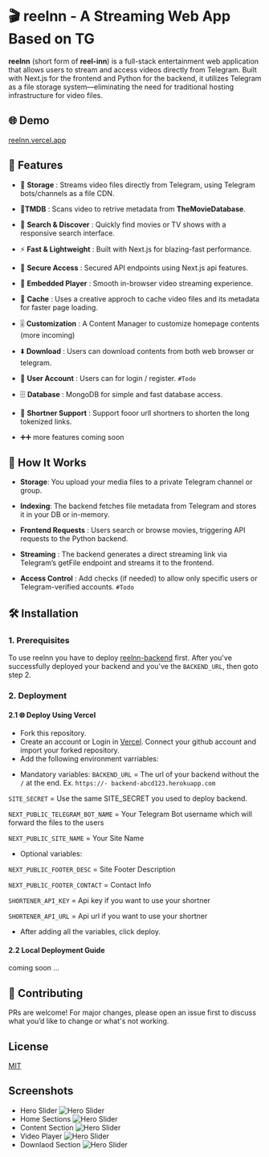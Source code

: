 
# 🎬 reelnn - A Streaming Web App Based on TG

**reelnn** (short form of **reel-inn**) is a full-stack entertainment web application that allows users to stream and access videos directly from Telegram. Built with Next.js for the frontend and Python for the backend, it utilizes Telegram as a file storage system—eliminating the need for traditional hosting infrastructure for video files.

## 🌐 Demo

[reelnn.vercel.app](https://reelnn.vercel.app)


## 🚀 Features

* 📂 **Storage** : Streams video files directly from Telegram, using Telegram bots/channels as a file CDN.

* 🍿**TMDB** : Scans video to retrive metadata from **TheMovieDatabase**.

* 🔎 **Search & Discover** : Quickly find movies or TV shows with a responsive search interface.

* ⚡ **Fast & Lightweight** : Built with Next.js for blazing-fast performance.

* 🔐 **Secure Access** : Secured API endpoints using Next.js api features.

* 🎥 **Embedded Player** : Smooth in-browser video streaming experience.

* 🔄️ **Cache** : Uses a creative approch to cache video files and its metadata for faster page loading.

* 🎚️ **Customization** : A Content Manager to customize homepage contents (more incoming)

* ⬇️ **Download** : Users can download contents from both web browser or telegram.

* 👤 **User Account** : Users can for login / register. `#Todo`

* 🗄️ **Database** : MongoDB for simple and fast database access.

* 🔖 **Shortner Support** : Support fooor urll shortners to shorten the long tokenized links.

* ➕➕ more features coming soon





## 🧠 How It Works

* **Storage**: You upload your media files to a private Telegram channel or group.

* **Indexing**: The backend fetches file metadata from Telegram and stores it in your DB or in-memory.

* **Frontend Requests** : Users search or browse movies, triggering API requests to the Python backend.

* **Streaming** : The backend generates a direct streaming link via Telegram’s getFile endpoint and streams it to the frontend.

* **Access Control** : Add checks (if needed) to allow only specific users or Telegram-verified accounts. `#Todo`
## 🛠️ Installation

### 1. Prerequisites

To use reelnn you have to deploy [reelnn-backend](https://github.com/rafsanbasunia/reelnn-backend/) first. After you've successfully deployed your backend and you've the `BACKEND_URL`, then goto step 2.

### 2. Deployment
#### 2.1 🌐 Deploy Using Vercel
* Fork this repository.
* Create an account or Login in [Vercel](https://vercel.com). Connect your github account and import your forked repository.
* Add the following environment varriables:
- Mandatory variables:
`BACKEND_URL` = The url of your backend without the `/` at the end. Ex. `https://- backend-abcd123.herokuapp.com`

`SITE_SECRET` = Use the same SITE_SECRET you used to deploy backend.
 
`NEXT_PUBLIC_TELEGRAM_BOT_NAME` = Your Telegram Bot username which will forward the files to the users

`NEXT_PUBLIC_SITE_NAME` = Your Site Name


- Optional variables:

`NEXT_PUBLIC_FOOTER_DESC` = Site Footer Description

`NEXT_PUBLIC_FOOTER_CONTACT` = Contact Info

`SHORTENER_API_KEY` = Api key if you want to use your shortner

`SHORTENER_API_URL` = Api url if you want to use your shortner

- After adding all the variables, click deploy.


#### 2.2 Local Deployment Guide
coming soon ...


## 🤝 Contributing

PRs are welcome! For major changes, please open an issue first to discuss what you’d like to change or what's not working.


## License

[MIT](https://choosealicense.com/licenses/mit/)


## Screenshots
- Hero Slider
![Hero Slider](https://i.ibb.co/N6nd9GWs/image.png)
- Home Sections
![Hero Slider](https://i.ibb.co/KQFpK0J/image.png)
- Content Section
![Hero Slider](https://i.ibb.co/5XyFqvMS/image.png)
- Video Player
![Hero Slider](https://i.ibb.co/Wv2LcRy2/image.png)
- Downlaod Section
![Hero Slider](https://i.ibb.co/2Ydckkh9/image.png)

